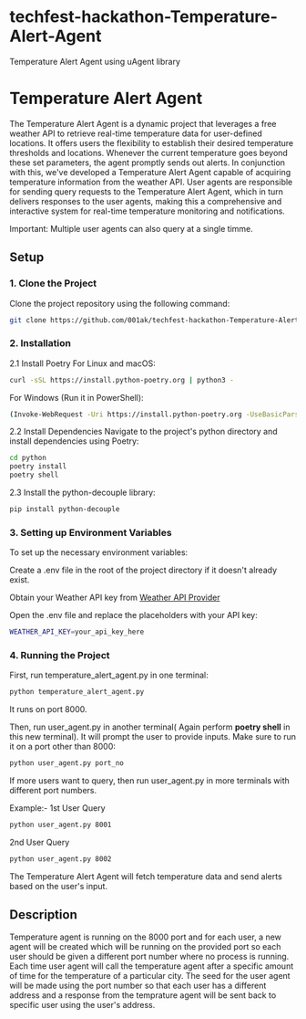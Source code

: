 # techfest-hackathon-Temperature-Alert-Agent
Temperature Alert Agent using uAgent library

# Temperature Alert Agent

The Temperature Alert Agent is a dynamic project that leverages a free weather API to retrieve real-time temperature data for user-defined locations. It offers users the flexibility to establish their desired temperature thresholds and locations. Whenever the current temperature goes beyond these set parameters, the agent promptly sends out alerts. In conjunction with this, we've developed a Temperature Alert Agent capable of acquiring temperature information from the weather API. User agents are responsible for sending query requests to the Temperature Alert Agent, which in turn delivers responses to the user agents, making this a comprehensive and interactive system for real-time temperature monitoring and notifications.

Important: Multiple user agents can also query at a single timme.

## Setup

### 1. Clone the Project

Clone the project repository using the following command:

```bash
git clone https://github.com/001ak/techfest-hackathon-Temperature-Alert-Agent.git
```
### 2. Installation
2.1 Install Poetry
For Linux and macOS:
```bash
curl -sSL https://install.python-poetry.org | python3 -
```
For Windows (Run it in PowerShell):
```bash
(Invoke-WebRequest -Uri https://install.python-poetry.org -UseBasicParsing).Content | py -
```
2.2 Install Dependencies
Navigate to the project's python directory and install dependencies using Poetry:
```bash
cd python
poetry install
poetry shell
```

2.3 Install the python-decouple library:
```bash
pip install python-decouple
```
### 3. Setting up Environment Variables
To set up the necessary environment variables:

Create a .env file in the root of the project directory if it doesn't already exist.

Obtain your Weather API key from  [Weather API Provider](https://www.weatherapi.com/)

Open the .env file and replace the placeholders with your API key:
```bash
WEATHER_API_KEY=your_api_key_here
```

### 4. Running the Project
First, run temperature_alert_agent.py in one terminal:
```bash
python temperature_alert_agent.py
```
It runs on port 8000.

Then, run user_agent.py in another terminal( Again perform **poetry shell** in this new terminal). It will prompt the user to provide inputs. Make sure to run it on a port other than 8000:
```bash
python user_agent.py port_no
```
If more users want to query, then run user_agent.py in more terminals with different port numbers.

Example:-
1st User Query
```bash
python user_agent.py 8001
```
2nd User Query
```bash
python user_agent.py 8002
```
The Temperature Alert Agent will fetch temperature data and send alerts based on the user's input.

## Description
Temperature agent is running on the 8000 port and for each user, a new agent will be created which will be running on the provided port so each user should be given a different port number where no process is running. Each time user agent will call the temperature agent after a specific amount of time for the temperature of a particular city. The seed for the user agent will be made using the port number so that each user has a different address and a response from the temprature agent will be sent back to specific user using the user's address.  
